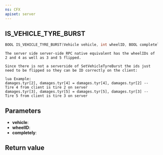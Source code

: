 ```yaml
---
ns: CFX
apiset: server
---
```

## IS_VEHICLE_TYRE_BURST

```c
BOOL IS_VEHICLE_TYRE_BURST(Vehicle vehicle, int wheelID, BOOL completely);
```

```
The server side server-side RPC native equivalent has the wheelIDs of 2 and 4 as well as 3 and 5 flipped.

Since there is not a serverside of SetVehicleTyreBurst the ids just need to be flipped so they can be ID correctly on the client:

lua Example:
damages.tyr[2], damages.tyr[4] = damages.tyr[4], damages.tyr[2] -- Tire 4 from client is tire 2 on server
damages.tyr[3], damages.tyr[5] = damages.tyr[5], damages.tyr[3] -- Tire 5 from client is tire 3 on server
```

## Parameters
* **vehicle**: 
* **wheelID**: 
* **completely**: 

## Return value
